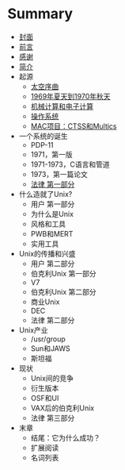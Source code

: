 # Summary

* [封面](README.md)
* [前言](0-Mix/0-Preface.md)
* [感谢](0-Mix/1-Acknowledgements.md)
* [简介](0-Mix/2-Introduction.md)
* 起源
    * [太空序曲](1-Genesis/0-Prelude_to_Space.md)
    * [1969年夏天到1970年秋天](1-Genesis/1-Summer_1969-Fall_1970.md)
    * [机械计算和电子计算](1-Genesis/2-Calculating_and_Computing.md)
    * [操作系统](1-Genesis/3-Operating_System.md)
    * [MAC项目：CTSS和Multics](1-Genesis/4-Project_MAC_CTSS_and_Multics.md)
* 一个系统的诞生
    * PDP-11
    * 1971，第一版
    * 1971-1973，C语言和管道
    * 1973，第一篇论文
    * [法律 第一部分](2-Birth_of_a_System/The_Law_Part_I.md)
* 什么造就了Unix?
    * 用户 第一部分
    * 为什么是Unix
    * 风格和工具
    * PWB和MERT
    * 实用工具
* Unix的传播和兴盛
    * 用户 第二部分
    * 伯克利Unix 第一部分
    * V7
    * 伯克利Unix 第二部分
    * 商业Unix
    * DEC
    * 法律 第二部分
* Unix产业
    * \/usr\/group
    * Sun和JAWS
    * 斯坦福
* 现状
    * Unix间的竞争
    * 衍生版本
    * OSF和UI
    * VAX后的伯克利Unix
    * 法律 第三部分
* 末章
    * 结尾：它为什么成功？
    * 扩展阅读
    * 名词列表

